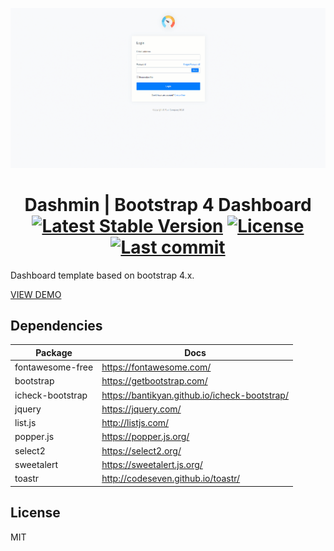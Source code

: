 ![Image of dashmin](dist/images/brand/dashmin.gif)
<h1 align="center">
    Dashmin | Bootstrap 4 Dashboard
    <br>
    <a href="https://github.com/dacoto/dashmin"><img src="https://img.shields.io/github/v/release/dacoto/dashmin" alt="Latest Stable Version"></a>
    <a href="https://github.com/dacoto/dashmin"><img src="https://img.shields.io/github/license/dacoto/dashmin" alt="License"></a>
    <a href="https://github.com/dacoto/dashmin"><img src="https://img.shields.io/github/last-commit/dacoto/notify.js.svg" alt="Last commit"></a>
</h1>

Dashboard template based on bootstrap 4.x.

[VIEW DEMO](https://dashmin.dacoto.dev/)

## Dependencies

|Package|Docs|
|--- |--- |
| fontawesome-free | <a href="https://fontawesome.com/" target="_blank">https://fontawesome.com/</a> |
| bootstrap | <a href="https://getbootstrap.com/" target="_blank">https://getbootstrap.com/</a> |
| icheck-bootstrap | <a href="https://bantikyan.github.io/icheck-bootstrap/" target="_blank">https://bantikyan.github.io/icheck-bootstrap/</a> |
| jquery | <a href="https://jquery.com/" target="_blank">https://jquery.com/</a> |
| list.js | <a href="http://listjs.com/" target="_blank">http://listjs.com/</a> |
| popper.js  | <a href="https://popper.js.org/" target="_blank">https://popper.js.org/</a> |
| select2 | <a href="https://select2.org/" target="_blank">https://select2.org/</a> |
| sweetalert | <a href="https://sweetalert.js.org/" target="_blank">https://sweetalert.js.org/</a> |
| toastr | <a href="http://codeseven.github.io/toastr/" target="_blank">http://codeseven.github.io/toastr/</a> |

## License

MIT